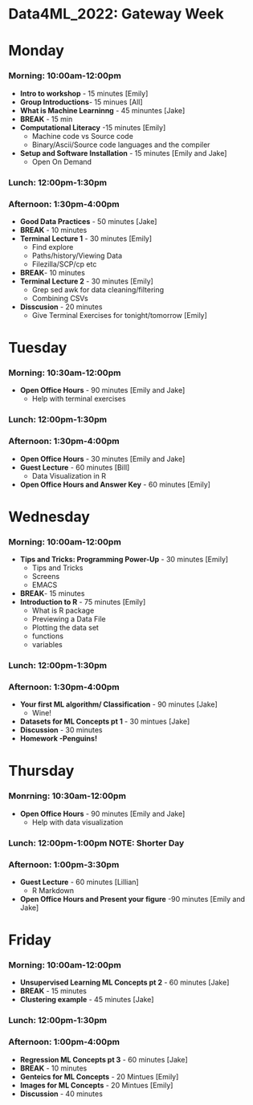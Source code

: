 # Data4ML_2022: Gateway Week

# Monday
### **Morning**: 10:00am-12:00pm
* **Intro to workshop** - 15 minutes [Emily]
* **Group Introductions**- 15 minues [All]
* **What is Machine Learninng** - 45 minuntes [Jake]
* **BREAK** - 15 min
* **Computational Literacy** -15 minutes [Emily]
  - Machine code vs Source code
  - Binary/Ascii/Source code languages and the compiler 
* **Setup and Software Installation** - 15 minutes [Emily and Jake]
  - Open On Demand
### Lunch: 12:00pm-1:30pm
### Afternoon: 1:30pm-4:00pm
* **Good Data Practices** - 50 minutes [Jake]
* **BREAK** - 10 minutes   
* **Terminal Lecture 1** - 30 minutes [Emily]
  - Find explore
  - Paths/history/Viewing Data 
  - Filezilla/SCP/cp etc
* **BREAK**- 10 minutes
* **Terminal Lecture 2** - 30 minutes [Emily]
   - Grep sed awk for data cleaning/filtering
   - Combining CSVs
* **Disscusion** - 20 minutes
   - Give Terminal Exercises for tonight/tomorrow [Emily]
 
# Tuesday 
### **Morning**: 10:30am-12:00pm
* **Open Office Hours** - 90 minutes [Emily and Jake]
  - Help with terminal exercises
### Lunch: 12:00pm-1:30pm
### **Afternoon**: 1:30pm-4:00pm
* **Open Office Hours** - 30 minutes [Emily and Jake]
* **Guest Lecture** - 60 minutes [Bill]
  - Data Visualization in R
* **Open Office Hours and Answer Key** - 60 minutes [Emily]

# Wednesday
### **Morning**: 10:00am-12:00pm
* **Tips and Tricks: Programming Power-Up** - 30 minutes [Emily]
  - Tips and Tricks
  - Screens
  - EMACS
* **BREAK**- 15 minutes
* **Introduction to R** - 75 minutes [Emily]
  - What is R package
  - Previewing a Data File
  - Plotting the data set
  - functions
  - variables
### Lunch: 12:00pm-1:30pm
### Afternoon: 1:30pm-4:00pm
* **Your first ML algorithm/ Classification** -  90 minutes [Jake]
  - Wine!
* **Datasets for ML Concepts pt 1** - 30 mintues [Jake]
* **Discussion** - 30 minutes
* **Homework -Penguins!**

# Thursday 
### Monrning: 10:30am-12:00pm
* **Open Office Hours** - 90 minutes [Emily and Jake]
  - Help with data visualization
### Lunch: 12:00pm-1:00pm NOTE: Shorter Day
### **Afternoon**: 1:00pm-3:30pm
* **Guest Lecture** - 60 minutes [Lillian]
  - R Markdown
* **Open Office Hours and Present your figure** -90 minutes [Emily and Jake]

# Friday
### **Morning**: 10:00am-12:00pm
* **Unsupervised Learning ML Concepts pt 2** - 60 minutes [Jake]
* **BREAK** - 15 minutes
* **Clustering example** - 45 minutes [Jake]
### Lunch: 12:00pm-1:30pm
### **Afternoon**: 1:00pm-4:00pm
* **Regression ML Concepts pt 3** - 60 minutes [Jake]
* **BREAK** - 10 minutes
* **Genteics for ML Concepts** - 20 Mintues [Emily]
* **Images for ML Concepts** - 20 Mintues [Emily]
* **Discussion** - 40 minutes 
